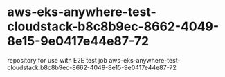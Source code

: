 # aws-eks-anywhere-test-cloudstack-b8c8b9ec-8662-4049-8e15-9e0417e44e87-72
repository for use with E2E test job aws-eks-anywhere-test-cloudstack:b8c8b9ec-8662-4049-8e15-9e0417e44e87-72
